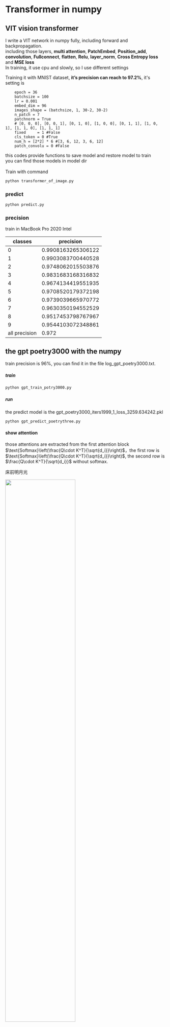 # Transformer in numpy
## VIT vision transformer
I write a VIT network in numpy fully, including forward and backpropagation.<br>
including those layers, **multi attention**, **PatchEmbed**, **Position_add**, **convolution**, **Fullconnect**, **flatten**, **Relu**, **layer_norm**, **Cross Entropy loss** and **MSE loss**<br>
In training, it use cpu and slowly, so I use different settings<br>

Training it with MNIST dataset, **it’s precision can reach to 97.2%**, it's setting is <br>
```
    epoch = 36
    batchsize = 100
    lr = 0.001
    embed_dim = 96
    images_shape = (batchsize, 1, 30-2, 30-2)
    n_patch = 7
    patchnorm = True
    # [0, 0, 0], [0, 0, 1], [0, 1, 0], [1, 0, 0], [0, 1, 1], [1, 0, 1], [1, 1, 0], [1, 1, 1]
    fixed     = 1 #False
    cls_token = 0 #True
    num_h = [2*2] * 6 #[3, 6, 12, 3, 6, 12]
    patch_convolu = 0 #False
```

this codes provide functions to save model and restore model to train<br>
you can find those models in model dir<br><br>
Train with command<br>
```Bash []
python transformer_of_image.py
```

### predict

```Bash []
python predict.py
```

### precision
train in MacBook Pro 2020 Intel

| classes | precision |
| ------ | ------ |
| 0 | 0.9908163265306122 |
| 1 | 0.9903083700440528 |
| 2 | 0.9748062015503876 |
| 3 | 0.9831683168316832 |
| 4 | 0.9674134419551935 |
| 5 | 0.9708520179372198 |
| 6 | 0.9739039665970772 |
| 7 | 0.9630350194552529 |
| 8 | 0.9517453798767967 |
| 9 | 0.9544103072348861 |
| all precision | 0.972 |

## the gpt poetry3000 with the numpy
train precision is 96%, you can find it in the file log_gpt_poetry3000.txt.

##### train
```Bash []
python gpt_train_potry3000.py
```

##### run 
the predict model is the gpt_poetry3000_iters1999_1_loss_3259.634242.pkl
```Bash []
python gpt_predict_poetrythree.py
```

#### show attention
those attentions are extracted from the first attention block $\text{Softmax}\left(\frac{Q\cdot K^T}{\sqrt{d_i}}\right)$，the first row is $\text{Softmax}\left(\frac{Q\cdot K^T}{\sqrt{d_i}}\right)$, the second row is $\frac{Q\cdot K^T}{\sqrt{d_i}}$ without softmax.

床前明月光

<img src="./dataset/cqmyg.png" width="66%"/> 

满树桃花映日开

<img src="./dataset/msthyrk.png" width="66%"/>

山高江水深

<img src="./dataset/sgjss.png" width="66%"/>

usage:
```Bash []
python gpt\show_attention.py
```

##### blogs 
[https://zhuanlan.zhihu.com/p/659018819 numpy实现GPT的decoder来产生旧诗词的](https://zhuanlan.zhihu.com/p/659018819)

**Result**
```
拂马似尘飞。 叶浓知柳密，花尽觉梅疏。兰生未可握，蒲小不堪书。 梅含今春树，还临先日池。人怀前岁忆，
花发故年枝。 池平生已合，林花发稍稠。风入花枝动，日照水光浮。 空庭高楼月，非复三五圆。

一戍鸣烟直，平沙落日迟。 露寒金掌重，天近玉绳低。 惊蝉移古柳，斗雀堕寒庭。 鹤传沧海信，僧和白云诗。 
鸟暝风沉角，天清月上旗。 多年不道姓，几日旋移家。 喧风生木末，迟景入泉心。 湘云随雁断，

其如旅病牵。抱琴传此意，栖岳计何年。暮倚中流楫，闻歌徒自怜。 侍史趋清禁，承恩下直庐。瓶馀赊得酒，
架积赐来书。刻凤才何有，雕虫习未除。由来少尘事，寂寞意何如。 锦石带寒英，秋光澹客情。色增

一天渠终更谁先，聊复怜渠与酒钱。富贵不愁天不管，不应丘壑也关天。 雨涨平池绿似淮，半扉春水眼慵开。
无钱得买扁舟去，莫道旧来今不来。相望千家信不通，悬知春在雨声中。蹇驴欲去愁泥滑，安得西飞六尺

谁寞经旬见此枝。 花开犹未报人知，花下行吟漫自思。花若能言应笑我，年年无酒只题诗。 晚发西山舟欲北，
天风吹我复还家。十年一到非容易，独立平原看稻花。 新开竹径贮秋多，携酒烦公每见过。月出未高公已

去愁架子之酒楼。 危桥当古寺，闲倚喜同僧。极浦霁秋雨，扁舟明夜灯。风沈人语远，潮涨月华升。万事空凝念，
其如总未能。 松间灯夕过，顾影在天涯。雪暝迷归鹤，春寒误早花。艰难知世味，贫病厌年华。故国

忽孙共读书。 云沈秋驿雨，鸡送晓窗灯。 门当车马道，帘隔利名尘。 云开千里月，风动一天星。 绿涨他山雨，
青浮近市烟。 月色四时好，人心此夜偏。 春水有秀色，野云无俗姿。 出处自有时，人生安得偕

归弱。 问落莫空山里，唤入诗人几案来。 云欲开时又不开，问天觅阵好风催。雨无多落泥偏滑，溪不胜深岸故颓。
添尽红炉著尽衣，一杯方觉暖如痴。人言霜后寒无奈，春在瓮中渠不知。 梅不嫌疏杏要繁，主人何

黯其将雨。嗟我怀人，道修且阻。眷此区区，俯仰再抚。良辰过鸟，逝不我伫。 意不若义，义不若利。利之使人，
能忘生死。利不若义，义不若意。意之使人，能动天地。 居暗观明，居静观动。居简观繁，居轻

更长烛屡花。一轮观浴兔，两部听鸣蛙。 诚能得初心，何必返初服。有以固中扃，不须防外逐。 野驿人稀到，
空庭草自生。霜清殊未觉，雨细更含晴。 老屋愁风破，空林过雨乾。飘零黄叶满，寂寞野香残

月在画楼西。 妾如江边花，君如江上水。花落随水流，东风吹不起。 妾家横塘东，与郎乍相逢。郎来不须问，
门外植梧桐。 昼静暖风微，帘垂客到稀。画梁双燕子，不敢傍人飞。 水抱孤村远，山通一

何山起暮馀。当庭波始阔，峡水月常阴。魂梦犹难到，愁君白发侵。 水如树欲静，滩如风不宁。百里断肠声，
当年游子听。一往不可复，此行安所欲。千古流水心，耿耿在幽独。 疏放难违性，苔荒野巷深。到门黄叶雨

片处处云生。 零落雪霜后，犹含千载春。一株化为石，谁是种时人。 佛心随处见，层出更分明。不用催灯火，
天高月自生。 乾坤皆数五，日月正符同。但仰重离照，难名厚载功。 水畔幡竿险，分符得异恩。

仰彼苍苍可奈何。浊酒一杯愁未解，唾壶击碎不成歌。 木犀香透越山云，记得根从海上分。恨杀西风夜来恶，
一枝摧处正愁君。 天意于人有浅深，人于天意岂容心。一行一止惟时耳，此道堂堂古到今。 丹鼎刀圭炼

镜日上。我怀前岁忆，花发故年枝。 池平生已合，林花发稍稠。风入花枝动，日照水光浮。 空庭高楼月，
非复三五圆。何须照床里，终是一人眠。 别怨凄歌响，离啼湿舞衣。愿假乌栖曲，翻从南向飞。 三洲断江口

月上秋来醉，空斋夜落声。隔床惊昨梦，隐几话平生。灯净书还读，香销句忽成。他年相望处，吾亦用吾情。 
羡棹吴松曲，来寻独冷盟。误听对床雨，唤作打篷声。漏缓更筹滴，春从水驿生。晓云驱宿翳，我欲趁新晴
```

## gpt character numpy
in directory `gpt_character`

**Train and predict**
```Bash []
python gpt_character\gpt_train_english_char.py
python gpt_character\gpt_charpredict.py
```

**Result**
```
'm: nopqrstuv',
'p: qrstuvwxy',
'w: xyz abcde',
'w: xyz abcde',
'x: yz abcdef',
'f: ghijklmno',
't: uvwxyz ab',
'p: qrstuvwxy',
'y: z abcdefg',
'w: xyz abcde'
```

## blogs
[numpy实现VIT vision transformer在MNIST-https://zhuanlan.zhihu.com/p/645326689](https://zhuanlan.zhihu.com/p/645326689)<br>


总共实现了这几个层：

[numpy实现vision transformer图像输入的patch-https://zhuanlan.zhihu.com/p/645318207](https://zhuanlan.zhihu.com/p/645318207)

[numpy实现vision transformer的position embedding-https://zhuanlan.zhihu.com/p/645320199](https://zhuanlan.zhihu.com/p/645320199)

[numpy实现multi-attention层的前向传播和反向传播-https://zhuanlan.zhihu.com/p/645311459](https://zhuanlan.zhihu.com/p/645311459)

[全连接层的前向传播和反向传播-https://zhuanlan.zhihu.com/p/642043155](https://zhuanlan.zhihu.com/p/642043155)

[损失函数的前向传播和反向传播-https://zhuanlan.zhihu.com/p/642025009](https://zhuanlan.zhihu.com/p/642025009)

## Reference
[https://github.com/google-research/vision_transformer/blob/main/vit_jax/models_vit.py](https://github.com/google-research/vision_transformer/blob/main/vit_jax/models_vit.py)<br>
[https://github.com/UdbhavPrasad072300/Transformer-Implementations/blob/main/notebooks/MNIST%20Classification%20-%20ViT.ipynb](https://github.com/UdbhavPrasad072300/Transformer-Implementations/blob/main/notebooks/MNIST%20Classification%20-%20ViT.ipynb)<br>
[https://github.com/s-chh/PyTorch-Vision-Transformer-ViT-MNIST/tree/main](https://github.com/s-chh/PyTorch-Vision-Transformer-ViT-MNIST/tree/main)<br>
[https://itp.uni-frankfurt.de/~gros/StudentProjects/WS22_23_VisualTransformer/](https://itp.uni-frankfurt.de/~gros/StudentProjects/WS22_23_VisualTransformer/)<br>
[https://jamesmccaffrey.wordpress.com/2023/01/10/a-naive-transformer-architecture-for-mnist-classification-using-pytorch/](https://jamesmccaffrey.wordpress.com/2023/01/10/a-naive-transformer-architecture-for-mnist-classification-using-pytorch/)<br>
[https://medium.com/mlearning-ai/vision-transformers-from-scratch-pytorch-a-step-by-step-guide-96c3313c2e0c](https://medium.com/mlearning-ai/vision-transformers-from-scratch-pytorch-a-step-by-step-guide-96c3313c2e0c)<br>
[https://github.com/BrianPulfer/PapersReimplementations/blob/main/vit/vit_torch.py](https://github.com/BrianPulfer/PapersReimplementations/blob/main/vit/vit_torch.py)<br>
[https://github.com/microsoft/Swin-Transformer](https://github.com/microsoft/Swin-Transformer)<br>
[https://huggingface.co/docs/transformers/v4.27.0/model_doc/vit](https://huggingface.co/docs/transformers/v4.27.0/model_doc/vit)<br>